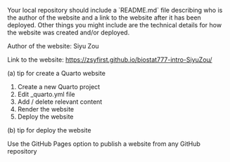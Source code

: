 Your local repository should include a \`README.md\` file describing who is the author of the website and a link to the website after it has been deployed. Other things you might include are the technical details for how the website was created and/or deployed.

Author of the website: Siyu Zou

Link to the website: https://zsyfirst.github.io/biostat777-intro-SiyuZou/

(a) tip for create a Quarto website

1.  Create a new Quarto project
2.  Edit \_quarto.yml file
3.  Add / delete relevant content
4.  Render the website
5.  Deploy the website

(b) tip for deploy the website

Use the GitHub Pages option to publish a website from any GitHub repository
